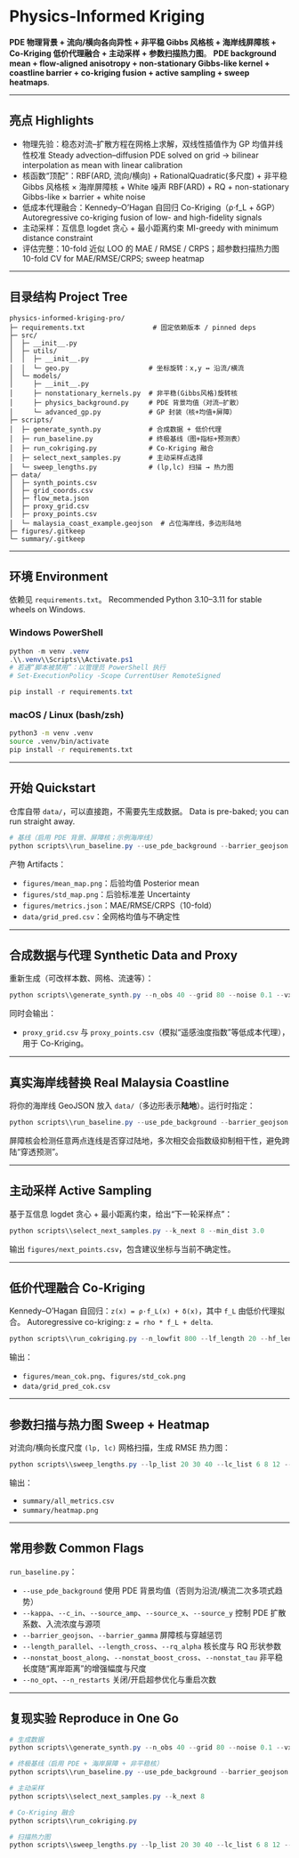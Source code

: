 # Physics-Informed Kriging

 **PDE 物理背景 + 流向/横向各向异性 + 非平稳 Gibbs 风格核 + 海岸线屏障核 + Co-Kriging 低价代理融合 + 主动采样 + 参数扫描热力图**。
 **PDE background mean + flow-aligned anisotropy + non-stationary Gibbs-like kernel + coastline barrier + co-kriging fusion + active sampling + sweep heatmaps**.

---

## 亮点 Highlights

* 物理先验：稳态对流–扩散方程在网格上求解，双线性插值作为 GP 均值并线性校准
  Steady advection–diffusion PDE solved on grid → bilinear interpolation as mean with linear calibration
* 核函数“顶配”：RBF(ARD, 流向/横向) + RationalQuadratic(多尺度) + 非平稳 Gibbs 风格核 × 海岸屏障核 + White 噪声
  RBF(ARD) + RQ + non-stationary Gibbs-like × barrier + white noise
* 低成本代理融合：Kennedy–O’Hagan 自回归 Co-Kriging（ρ·f\_L + δGP）
  Autoregressive co-kriging fusion of low- and high-fidelity signals
* 主动采样：互信息 logdet 贪心 + 最小距离约束
  MI-greedy with minimum distance constraint
* 评估完整：10-fold 近似 LOO 的 MAE / RMSE / CRPS；超参数扫描热力图
  10-fold CV for MAE/RMSE/CRPS; sweep heatmap

---

## 目录结构 Project Tree

```
physics-informed-kriging-pro/
├─ requirements.txt                 # 固定依赖版本 / pinned deps
├─ src/
│  ├─ __init__.py
│  ├─ utils/
│  │  ├─ __init__.py
│  │  └─ geo.py                    # 坐标旋转：x,y ↔ 沿流/横流
│  └─ models/
│     ├─ __init__.py
│     ├─ nonstationary_kernels.py  # 非平稳(Gibbs风格)旋转核
│     ├─ physics_background.py     # PDE 背景均值（对流–扩散）
│     └─ advanced_gp.py            # GP 封装（核+均值+屏障）
├─ scripts/
│  ├─ generate_synth.py            # 合成数据 + 低价代理
│  ├─ run_baseline.py              # 终极基线（图+指标+预测表）
│  ├─ run_cokriging.py             # Co-Kriging 融合
│  ├─ select_next_samples.py       # 主动采样点选择
│  └─ sweep_lengths.py             # (lp,lc) 扫描 → 热力图
├─ data/
│  ├─ synth_points.csv            
│  ├─ grid_coords.csv
│  ├─ flow_meta.json
│  ├─ proxy_grid.csv
│  ├─ proxy_points.csv
│  └─ malaysia_coast_example.geojson  # 占位海岸线，多边形陆地
├─ figures/.gitkeep
└─ summary/.gitkeep
```

---

## 环境 Environment

依赖见 `requirements.txt`。
Recommended Python 3.10–3.11 for stable wheels on Windows.

### Windows PowerShell

```powershell
python -m venv .venv
.\\.venv\\Scripts\\Activate.ps1
# 若遇“脚本被禁用”：以管理员 PowerShell 执行
# Set-ExecutionPolicy -Scope CurrentUser RemoteSigned

pip install -r requirements.txt
```

### macOS / Linux (bash/zsh)

```bash
python3 -m venv .venv
source .venv/bin/activate
pip install -r requirements.txt
```

---

## 开始 Quickstart

仓库自带 `data/`，可以直接跑，不需要先生成数据。
Data is pre-baked; you can run straight away.

```powershell
# 基线（启用 PDE 背景、屏障核；示例海岸线）
python scripts\\run_baseline.py --use_pde_background --barrier_geojson data\\malaysia_coast_example.geojson
```

产物 Artifacts：

* `figures/mean_map.png`：后验均值 Posterior mean
* `figures/std_map.png`：后验标准差 Uncertainty
* `figures/metrics.json`：MAE/RMSE/CRPS（10-fold）
* `data/grid_pred.csv`：全网格均值与不确定性

---

## 合成数据与代理 Synthetic Data and Proxy

重新生成（可改样本数、网格、流速等）：

```powershell
python scripts\\generate_synth.py --n_obs 40 --grid 80 --noise 0.1 --vx 1.0 --vy 0.3 --seed 42
```

同时会输出：

* `proxy_grid.csv` 与 `proxy_points.csv`（模拟“遥感浊度指数”等低成本代理），用于 Co-Kriging。

---

## 真实海岸线替换 Real Malaysia Coastline

将你的海岸线 GeoJSON 放入 `data/`（多边形表示**陆地**）。运行时指定：

```powershell
python scripts\\run_baseline.py --use_pde_background --barrier_geojson data\\your_malaysia_coast.geojson
```

屏障核会检测任意两点连线是否穿过陆地，多次相交会指数级抑制相干性，避免跨陆“穿透预测”。

---

## 主动采样 Active Sampling

基于互信息 logdet 贪心 + 最小距离约束，给出“下一轮采样点”：

```powershell
python scripts\\select_next_samples.py --k_next 8 --min_dist 3.0
```

输出 `figures/next_points.csv`，包含建议坐标与当前不确定性。

---

## 低价代理融合 Co-Kriging

Kennedy–O’Hagan 自回归：`z(x) = ρ·f_L(x) + δ(x)`，其中 `f_L` 由低价代理拟合。
Autoregressive co-kriging: `z = rho * f_L + delta`.

```powershell
python scripts\\run_cokriging.py --n_lowfit 800 --lf_length 20 --hf_length 15
```

输出：

* `figures/mean_cok.png`、`figures/std_cok.png`
* `data/grid_pred_cok.csv`

---

## 参数扫描与热力图 Sweep + Heatmap

对流向/横向长度尺度 `(lp, lc)` 网格扫描，生成 RMSE 热力图：

```powershell
python scripts\\sweep_lengths.py --lp_list 20 30 40 --lc_list 6 8 12 --use_pde_background
```

输出：

* `summary/all_metrics.csv`
* `summary/heatmap.png`

---

## 常用参数 Common Flags

`run_baseline.py`：

* `--use_pde_background` 使用 PDE 背景均值（否则为沿流/横流二次多项式趋势）
* `--kappa`、`--c_in`、`--source_amp`、`--source_x`、`--source_y` 控制 PDE 扩散系数、入流浓度与源项
* `--barrier_geojson`、`--barrier_gamma` 屏障核与穿越惩罚
* `--length_parallel`、`--length_cross`、`--rq_alpha` 核长度与 RQ 形状参数
* `--nonstat_boost_along`、`--nonstat_boost_cross`、`--nonstat_tau` 非平稳长度随“离岸距离”的增强幅度与尺度
* `--no_opt`、`--n_restarts` 关闭/开启超参优化与重启次数


---

## 复现实验 Reproduce in One Go

```powershell
# 生成数据
python scripts\\generate_synth.py --n_obs 40 --grid 80 --noise 0.1 --vx 1.0 --vy 0.3 --seed 42

# 终极基线（启用 PDE + 海岸屏障 + 非平稳核）
python scripts\\run_baseline.py --use_pde_background --barrier_geojson data\\malaysia_coast_example.geojson

# 主动采样
python scripts\\select_next_samples.py --k_next 8

# Co-Kriging 融合
python scripts\\run_cokriging.py

# 扫描热力图
python scripts\\sweep_lengths.py --lp_list 20 30 40 --lc_list 6 8 12 --use_pde_background

